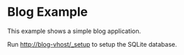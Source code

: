 Blog Example
============

This example shows a simple blog application.

Run <http://blog-vhost/_setup> to setup the SQLite database.
